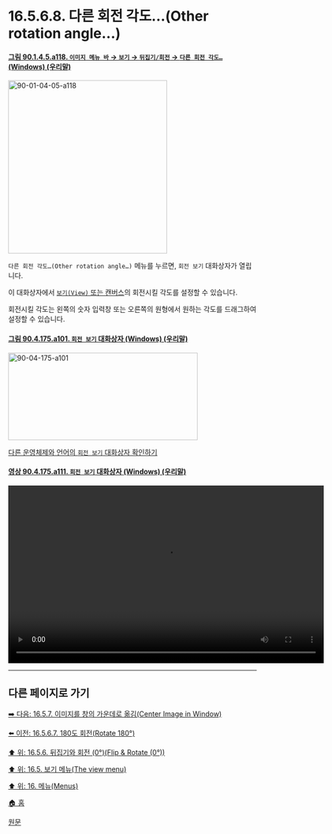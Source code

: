 # 16.5.6.8. 다른 회전 각도…(Other rotation angle…)

<a id="90-01-04-05-a118"></a>

#### [그림 90.1.4.5.a118. `이미지 메뉴 바` → `보기` → `뒤집기/회전` → `다른 회전 각도…` (Windows) (우리말)](./90-01-04-05-flip_n_rotate.md#90-01-04-05-a118)
<img width="322" height="351" alt="90-01-04-05-a118" src="https://github.com/user-attachments/assets/11f9c25e-01ac-4e9c-a648-0c84189022a3" />

`다른 회전 각도…(Other rotation angle…)` 메뉴를 누르면, `회전 보기` 대화상자가 열립니다.

이 대화상자에서 [`보기(View)` 또는 캔버스](./19-glossaryx-canvas.md)의 회전시킬 각도를 설정할 수 있습니다.

회전시킬 각도는 왼쪽의 숫자 입력창 또는 오른쪽의 원형에서 원하는 각도를 드래그하여 설정할 수 있습니다.

<a id="90-04-175-a101"></a>

#### [그림 90.4.175.a101. `회전 보기` 대화상자 (Windows) (우리말)](./90-04-0175-rotate_view.md#90-04-175-a101)
<img width="384" height="177" alt="90-04-175-a101" src="https://github.com/user-attachments/assets/13d6486a-d9d6-4b54-be42-d849d07255b1" />

[다른 운영체제와 언어의 `회전 보기` 대화상자 확인하기](./90-04-0175-rotate_view.md#90-04-175-a102)

<a id="90-04-175-a111"></a>

#### [영상 90.4.175.a111. `회전 보기` 대화상자 (Windows) (우리말)](./90-04-0175-rotate_view.md#90-04-175-a111)
<video controls="controls" width="640" height="360" src="https://github.com/user-attachments/assets/632578e8-e0d6-4e43-b7ad-96ffdf711932"></video>

***

## 다른 페이지로 가기

[➡️ 다음: 16.5.7. 이미지를 창의 가운데로 옮김(Center Image in Window)](./16-05-07-center-image-in-window.md)

[⬅️ 이전: 16.5.6.7. 180도 회전(Rotate 180°)](./16-05-06-07-rotate_180.md)

[⬆️ 위: 16.5.6. 뒤집기와 회전 (0°)(Flip & Rotate (0°))](./16-05-06-00-flip-rotate.md)

[⬆️ 위: 16.5. 보기 메뉴(The view menu)](./16-05-00-the-view-menu.md)

[⬆️ 위: 16. 메뉴(Menus)](./16-00-menus.md)

[🏠 홈](./00-home.md)

[원문](https://docs.gimp.org/2.10/ko/gimp-view-flip-rotate.html#gimp-view-rotate-other)